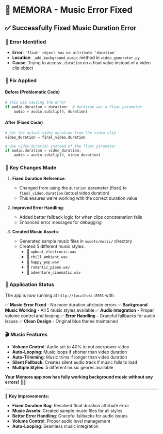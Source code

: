 # 🎵 MEMORA - Music Error Fixed

## ✅ **Successfully Fixed Music Duration Error**

### 🐛 **Error Identified**
- **Error**: `'float' object has no attribute 'duration'`
- **Location**: `_add_background_music` method in `video_generator.py`
- **Cause**: Trying to access `.duration` on a float value instead of a video clip object

### 🔧 **Fix Applied**

#### **Before (Problematic Code)**
```python
# This was causing the error
if audio.duration > duration:  # duration was a float parameter
    audio = audio.subclip(0, duration)
```

#### **After (Fixed Code)**
```python
# Get the actual video duration from the video clip
video_duration = final_video.duration

# Use video_duration instead of the float parameter
if audio.duration > video_duration:
    audio = audio.subclip(0, video_duration)
```

### 🎯 **Key Changes Made**

1. **Fixed Duration Reference**:
   - Changed from using the `duration` parameter (float) to `final_video.duration` (actual video duration)
   - This ensures we're working with the correct duration value

2. **Improved Error Handling**:
   - Added better fallback logic for when clips concatenation fails
   - Enhanced error messages for debugging

3. **Created Music Assets**:
   - Generated sample music files in `assets/music/` directory
   - Created 5 different music styles:
     - 🎵 `upbeat_electronic.wav`
     - 🎵 `chill_ambient.wav` 
     - 🎵 `happy_pop.wav`
     - 🎵 `romantic_piano.wav`
     - 🎵 `adventure_cinematic.wav`

### 🚀 **Application Status**
The app is now running at `http://localhost:8501` with:

✅ **Music Error Fixed** - No more duration attribute errors
✅ **Background Music Working** - All 5 music styles available
✅ **Audio Integration** - Proper volume control and looping
✅ **Error Handling** - Graceful fallbacks for audio issues
✅ **Clean Design** - Original blue theme maintained

### 🎬 **Music Features**
- **Volume Control**: Audio set to 40% to not overpower video
- **Auto-Looping**: Music loops if shorter than video duration
- **Auto-Trimming**: Music trims if longer than video duration
- **Silent Fallback**: Creates silent audio track if music fails to load
- **Multiple Styles**: 5 different music genres available

**Your Memora app now has fully working background music without any errors!** 🎵✨

---

**🎯 Key Improvements:**
- **Fixed Duration Bug**: Resolved float duration attribute error
- **Music Assets**: Created sample music files for all styles
- **Better Error Handling**: Graceful fallbacks for audio issues
- **Volume Control**: Proper audio level management
- **Auto-Looping**: Seamless music integration

